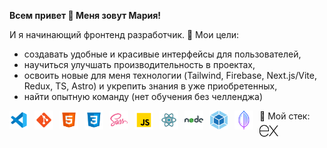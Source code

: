 **Всем привет 👋 Меня зовут Мария!**

И я начинающий фронтенд разработчик. 🤠 Мои цели:
 - создавать удобные и красивые интерфейсы для пользователей, 
 - научиться улучшать производительность в проектах,
 - освоить новые для меня технологии (Tailwind, Firebase, Next.js/Vite, Redux, TS, Astro) и укрепить знания в уже приобретенных,
 - найти опытную команду (нет обучения без челленджа)

🥸 Мой стек:
  <img align="left" width="30" style="margin-right: 10px;" alt="VS Code" src="./images/vscode.png" >
  <img align="left" width="30" style="margin-right: 10px;" alt="Git" src="./images/git.png" >
  <img align="left" width="30" style="margin-right: 10px;" alt="HTML" src="./images/html.png" >
  <img align="left" width="30" style="margin-right: 10px;" alt="CSS" src="./images/css.png" >
  <img align="left" width="30" style="margin-right: 10px;" alt="Sass" src="./images/sass.png" >
  <img align="left" width="30" style="margin-right: 10px;" alt="Javascript" src="./images/javascript.png" >
  <img align="left" width="30" style="margin-right: 10px;" alt="React" src="./images/react.png" >
  <img align="left" width="30" style="margin-right: 10px;" alt="Node.js" src="./images/nodejs.png" >
  <img align="left" width="30" style="margin-right: 10px;" alt="Webpack" src="./images/webpack.png" >
  <img align="left" width="30" style="margin-right: 10px;" alt="Mongo Db" src="./images/mongodb.png" >
  <img align="left" width="30" style="margin-right: 10px;" alt="Express.js" src="./images/expressjs.png" >
  <!-- ![VS Code](vscode.png)
  ![Git](git.png)
  ![HTML](html.png)
  ![CSS](css.png)
  ![Sass](sass.png)
  ![Javascript](javascript.png)
  ![React](react.png)
  ![Node.js](nodejs.png)
  ![Webpack](webpack.png)
  ![Mongo Db](mongodb.png)
  ![Express.js](expressjs.png) -->